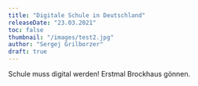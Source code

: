 ```yaml
---
title: "Digitale Schule in Deutschland"
releaseDate: "23.03.2021"
toc: false
thumbnail: "/images/test2.jpg"
author: "Sergej Grilborzer"
draft: true
---
```


Schule muss digital werden!
Erstmal Brockhaus gönnen.
<!--more-->